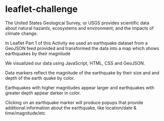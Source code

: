 # leaflet-challenge
The United States Geological Survey, or USGS provides scientific data about natural hazards, ecosystems and environment; and the impacts of climate change.

In Leaflet Part 1 of this Activity we used an earthquake dataset from a GeoJSON feed provided and transformed the data into a map which shows earthquakes by their magnitude

We visualized our data using JavaScript, HTML, CSS and GeoJSON.

Data markers reflect the magnitude of the earthquake by their size and and depth of the earth quake by color. 

Earthquakes with higher magnitudes appear larger and earthquakes with greater depth appear darker in color. 

Clicking on an earthquake marker will produce popups that provide additional information about the earthquake, like location/date & time/magnitude/etc


